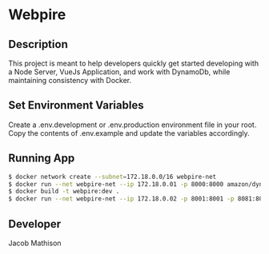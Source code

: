 # Webpire

## Description

This project is meant to help developers quickly get started developing with a Node Server, VueJs Application, and work with DynamoDb, while maintaining consistency with Docker.

## Set Environment Variables

Create a .env.development or .env.production environment file in your root. Copy the contents of .env.example and update the variables accordingly.

## Running App

```sh
$ docker network create --subnet=172.18.0.0/16 webpire-net
$ docker run --net webpire-net --ip 172.18.0.01 -p 8000:8000 amazon/dynamodb-local
$ docker build -t webpire:dev .
$ docker run --net webpire-net --ip 172.18.0.02 -p 8001:8001 -p 8081:8081 -p 8082:8082 --name webpire webpire:dev
```

## Developer

Jacob Mathison